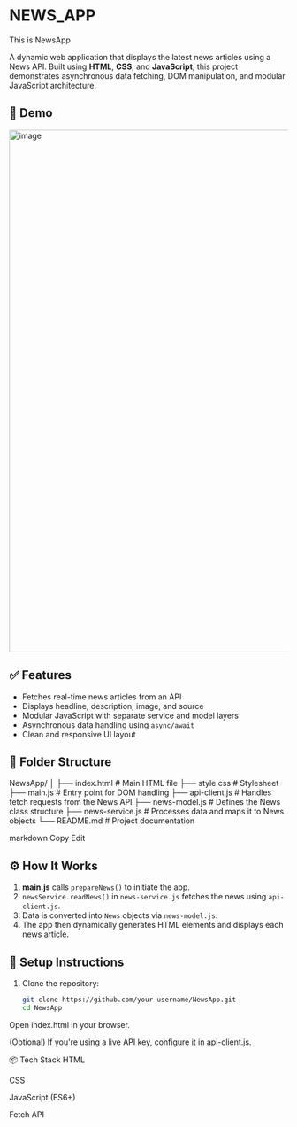 # NEWS_APP
This is NewsApp

A dynamic web application that displays the latest news articles using a News API. Built using **HTML**, **CSS**, and **JavaScript**, this project demonstrates asynchronous data fetching, DOM manipulation, and modular JavaScript architecture.

## 📸 Demo

<img width="1873" height="944" alt="image" src="https://github.com/user-attachments/assets/ad7ce015-646d-4da3-a73f-883d3f362a37" />


## ✅ Features

- Fetches real-time news articles from an API
- Displays headline, description, image, and source
- Modular JavaScript with separate service and model layers
- Asynchronous data handling using `async/await`
- Clean and responsive UI layout

## 📁 Folder Structure

NewsApp/
│
├── index.html # Main HTML file
├── style.css # Stylesheet
├── main.js # Entry point for DOM handling
├── api-client.js # Handles fetch requests from the News API
├── news-model.js # Defines the News class structure
├── news-service.js # Processes data and maps it to News objects
└── README.md # Project documentation

markdown
Copy
Edit

## ⚙️ How It Works

1. **main.js** calls `prepareNews()` to initiate the app.
2. `newsService.readNews()` in `news-service.js` fetches the news using `api-client.js`.
3. Data is converted into `News` objects via `news-model.js`.
4. The app then dynamically generates HTML elements and displays each news article.

## 🔧 Setup Instructions

1. Clone the repository:
   ```bash
   git clone https://github.com/your-username/NewsApp.git
   cd NewsApp
Open index.html in your browser.

(Optional) If you're using a live API key, configure it in api-client.js.

📦 Tech Stack
HTML

CSS

JavaScript (ES6+)

Fetch API
